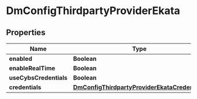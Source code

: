 
# DmConfigThirdpartyProviderEkata

## Properties
Name | Type | Description | Notes
------------ | ------------- | ------------- | -------------
**enabled** | **Boolean** |  |  [optional]
**enableRealTime** | **Boolean** |  |  [optional]
**useCybsCredentials** | **Boolean** |  |  [optional]
**credentials** | [**DmConfigThirdpartyProviderEkataCredentials**](DmConfigThirdpartyProviderEkataCredentials.md) |  |  [optional]



